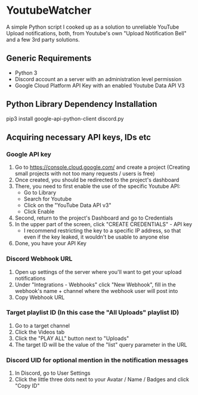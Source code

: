 # YoutubeWatcher
A simple Python script I cooked up as a solution to unreliable YouTube Upload notifications, both, from Youtube's own "Upload Notification Bell" and a few 3rd party solutions.

## Generic Requirements
- Python 3
- Discord account an a server with an administration level permission
- Google Cloud Platform API Key with an enabled Youtube Data API V3

## Python Library Dependency Installation
pip3 install google-api-python-client discord.py

## Acquiring necessary API keys, IDs etc
  
### Google API key
1. Go to https://console.cloud.google.com/ and create a project (Creating small projects with not too many requests / users is free)
2. Once created, you should be redirected to the project's dashboard
3. There, you need to first enable the use of the specific Youtube API:
    * Go to Library
    * Search for Youtube
    * Click on the "YouTube Data API v3"
    * Click Enable
4. Second, return to the project's Dashboard and go to Credentials
5. In the upper part of the screen, click "CREATE CREDENTIALS" - API key
    * I recommend restricting the key to a specific IP address, so that even if the key leaked, it wouldn't be usable to anyone else
6. Done, you have your API Key

### Discord Webhook URL
1. Open up settings of the server where you'll want to get your upload notifications
2. Under "Integrations - Webhooks" click "New Webhook", fill in the webhook's name + channel where the webhook user will post into
3. Copy Webhook URL

### Target playlist ID (In this case the "All Uploads" playlist ID)
1. Go to a target channel
2. Click the Videos tab
3. Click the "PLAY ALL" button next to "Uploads"
4. The target ID will be the value of the "list" query parameter in the URL

### Discord UID for optional mention in the notification messages
1. In Discord, go to User Settings
2. Click the little three dots next to your Avatar / Name / Badges and click "Copy ID"
